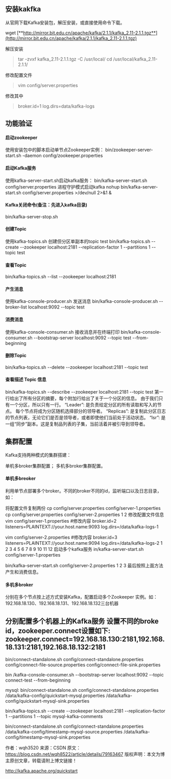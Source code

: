 ## 安装kakfka
从官网下载Kafka安装包，解压安装，或直接使用命令下载。

wget [**http://mirror.bit.edu.cn/apache/kafka/2.1.1/kafka_2.11-2.1.1.tgz**](http://mirror.bit.edu.cn/apache/kafka/2.1.1/kafka_2.11-2.1.1.tgz) 

解压安装
>tar -zvxf kafka_2.11-2.1.1.tgz -C /usr/local/
cd /usr/local/kafka_2.11-2.1.1/

修改配置文件
>vim config/server.properties 

修改其中
>broker.id=1
log.dirs=data/kafka-logs

## 功能验证
#### 启动zookeeper
使用安装包中的脚本启动单节点Zookeeper实例：
bin/zookeeper-server-start.sh -daemon config/zookeeper.properties

#### 启动Kafka服务
使用kafka-server-start.sh启动kafka服务：
bin/kafka-server-start.sh config/server.properties
进程守护模式启动kafka
nohup bin/kafka-server-start.sh config/server.properties >/dev/null 2>&1 & 

#### Kafka关闭命令(备注：先进入kafka目录)
bin/kafka-server-stop.sh

#### 创建Topic
使用kafka-topics.sh 创建但分区单副本的topic test
bin/kafka-topics.sh --create --zookeeper localhost:2181 --replication-factor 1 --partitions 1 --topic test

#### 查看Topic
bin/kafka-topics.sh --list --zookeeper localhost:2181

#### 产生消息
使用kafka-console-producer.sh 发送消息
bin/kafka-console-producer.sh --broker-list localhost:9092 --topic test 

#### 消费消息
使用kafka-console-consumer.sh 接收消息并在终端打印
bin/kafka-console-consumer.sh --bootstrap-server localhost:9092 --topic test --from-beginning

#### 删除Topic
bin/kafka-topics.sh --delete --zookeeper localhost:2181 --topic test

#### 查看描述 Topic 信息
bin/kafka-topics.sh --describe --zookeeper localhost:2181 --topic test
第一行给出了所有分区的摘要，每个附加行给出了关于一个分区的信息。 由于我们只有一个分区，所以只有一行。
“Leader”: 是负责给定分区的所有读取和写入的节点。 每个节点将成为分区随机选择部分的领导者。
“Replicas”: 是复制此分区日志的节点列表，无论它们是否是领导者，或者即使他们当前处于活动状态。
“Isr”: 是一组“同步”副本。这是复制品列表的子集，当前活着并被引导到领导者。

## 集群配置
Kafka支持两种模式的集群搭建：

单机多broker集群配置；
多机多broker集群配置。

#### 单机多breoker
利用单节点部署多个broker。不同的broker不同的id，监听端口以及日志目录，如：

将配置文件复制两份
cp config/server.properties config/server-1.properties
cp config/server.properties config/server-2.properties 
1
2
修改配置文件信息
vim config/server-1.properties
#修改内容
broker.id=2
listeners=PLAINTEXT://your.host.name:9093
log.dirs=/data/kafka-logs-1


vim config/server-2.properties
#修改内容
broker.id=3
listeners=PLAINTEXT://your.host.name:9094
log.dirs=/data/kafka-logs-2
1
2
3
4
5
6
7
8
9
10
11
12
启动多个kafka服务
in/kafka-server-start.sh config/server-1.properties 

bin/kafka-server-start.sh config/server-2.properties 
1
2
3
最后按照上面方法产生和消费信息。

#### 多机多broker
分别在多个节点按上述方式安装Kafka，配置启动多个Zookeeper 实例。如：192.168.18.130、192.168.18.131、192.168.18.132三台机器

分别配置多个机器上的Kafka服务 设置不同的broke id，zookeeper.connect设置如下:
zookeeper.connect=192.168.18.130:2181,192.168.18.131:2181,192.168.18.132:2181
--------------------- 




bin/connect-standalone.sh config/connect-standalone.properties config/connect-file-source.properties config/connect-file-sink.properties

bin /kafka-console-consumer.sh --bootstrap-server localhost:9092 --topic connect-test --from-beginning

mysql: bin/connect-standalone.sh config/connect-standalone.properties /data/kafka-config/quickstart-mysql.properties  /data/kafka-config/quickstart-mysql-sink.properties 



bin/kafka-topics.sh --create --zookeeper localhost:2181 --replication-factor 1 --partitions 1 --topic mysql-kafka-comments



bin/connect-standalone.sh config/connect-standalone.properties /data/kafka-config/timestamp-mysql-source.properties /data/kafka-config/timestamp-mysql-sink.properties 

作者：wqh3520 
来源：CSDN 
原文：https://blog.csdn.net/wqh8522/article/details/79163467 
版权声明：本文为博主原创文章，转载请附上博文链接！





http://kafka.apache.org/quickstart